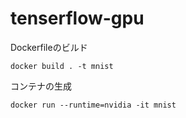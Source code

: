 # tenserflow-gpu

Dockerfileのビルド
```
docker build . -t mnist
```

コンテナの生成
```
docker run --runtime=nvidia -it mnist
```
